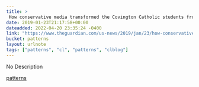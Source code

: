 ```yaml
---
title: > 
 How conservative media transformed the Covington Catholic students from pariahs to heroes | US news | The Guardian
date: 2019-01-23T21:17:58+00:00
dateadded: 2022-04-20 23:35:24 -0400
link: "https://www.theguardian.com/us-news/2019/jan/23/how-conservative-media-transformed-the-covington-catholic-students-from-pariahs-to-heroes"
bucket: patterns
layout: urlnote
tags: ["patterns", "cl", "patterns", "clblog"]
--- 
```

No Description
 <!-- end excerpt --> 
<div class='bucket'><a class='internal-link' href='/buckets/patterns'>patterns</a></div> 
